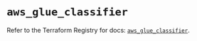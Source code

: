 # `aws_glue_classifier`

Refer to the Terraform Registry for docs: [`aws_glue_classifier`](https://registry.terraform.io/providers/hashicorp/aws/6.3.0/docs/resources/glue_classifier).
